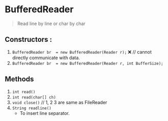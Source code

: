 # BufferedReader
> Read line by line or char by char

## Constructors :

1. ```BufferedReader br  = new BufferedReader(Reader r);``` ❌ // cannot directly communicate with data.    
2. ```BufferedReader br  = new BufferedReader(Reader r, int BufferSize);```   

## Methods

1. ```int read()```   
2. ```int read(char[] ch)```  
3. ```void close()```  // 1, 2 3 are same as FileReader
4. ```String readline()```  
    - To insert line separator.  